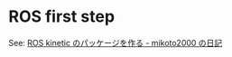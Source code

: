 # ROS first step

See: [ROS kinetic のパッケージを作る - mikoto2000 の日記](https://mikoto2000.blogspot.com/2020/07/ros-kinetic.html)
